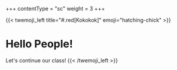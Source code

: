 +++
contentType = "sc"
weight = 3
+++

{{< twemoji_left title="#.red[Kokokok]" emoji="hatching-chick" >}}
# Hello People!
Let's continue our class!
{{< /twemoji_left >}}
